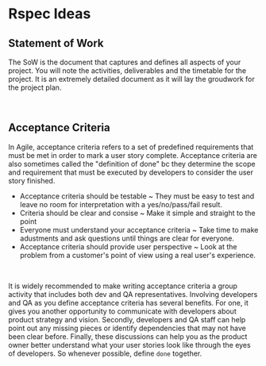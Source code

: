 # **Rspec Ideas**

## **Statement of Work**

The SoW is the document that captures and defines all aspects of your project. You will note the activities, deliverables and the timetable for the project. It is an extremely detailed document as it will lay the groudwork for the project plan.

&nbsp;

## **Acceptance Criteria**

In Agile, acceptance criteria refers to a set of predefined requirements that must be met in order to mark a user story complete. Acceptance criteria are also sometimes called the "definition of done" bc they determine the scope and requirement that must be executed by developers to consider the user story finished.
  * Acceptance criteria should be testable ~ They must be easy to test and leave no room for interpretation with a yes/no/pass/fail result.
  * Criteria should be clear and consise ~ Make it simple and straight to the point
  * Everyone must understand your acceptance criteria ~ Take time to make adustments and ask questions until things are clear for everyone.
  * Acceptance criteria should provide user perspective ~ Look at the problem from a customer's point of view using a real user's experience. 

&nbsp;

It is widely recommended to make writing acceptance criteria a group activity that includes both dev and QA representatives. Involving developers and QA as you define acceptance criteria has several benefits. For one, it gives you another opportunity to communicate with developers about product strategy and vision. Secondly, developers and QA staff can help point out any missing pieces or identify dependencies that may not have been clear before. Finally, these discussions can help you as the product owner better understand what your user stories look like through the eyes of developers. So whenever possible, define `done` together.